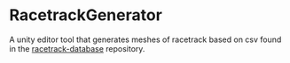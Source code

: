 # RacetrackGenerator
A unity editor tool that generates meshes of racetrack based on csv found in the [racetrack-database](https://github.com/TUMFTM/racetrack-database) repository.
